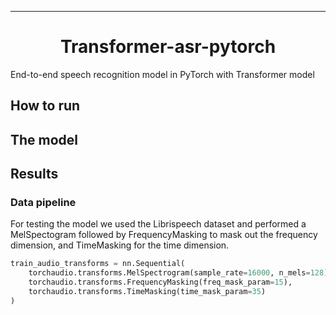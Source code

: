 
---

<div align="center">

# Transformer-asr-pytorch

</div>

End-to-end speech recognition model in PyTorch with Transformer model

## How to run

## The model


## Results


### Data pipeline

For testing the model we used the Librispeech dataset and performed a MelSpectogram followed by FrequencyMasking to mask out the frequency dimension, and TimeMasking for the time dimension.

```py
train_audio_transforms = nn.Sequential(
    torchaudio.transforms.MelSpectrogram(sample_rate=16000, n_mels=128),
    torchaudio.transforms.FrequencyMasking(freq_mask_param=15),
    torchaudio.transforms.TimeMasking(time_mask_param=35)
)
```


